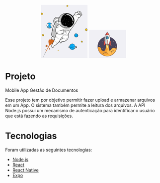 <p align="center">
  <img alt="Astronaut" src=".github/astronaut_icon.png">
  <img alt="Rocket" src=".github/rocket_icon.png">
</p>

# Projeto
Mobile App Gestão de Documentos

Esse projeto tem por objetivo permitir fazer upload e armazenar arquivos em um App. O sistema também permite a leitura dos arquivos.
A API Node.js possui um mecanismo de autenticação para identificar o usuário que está fazendo as requisições.

# Tecnologias
Foram utilizadas as seguintes tecnologias:
- [Node.js](https://nodejs.org/en)
- [React](https://reactjs.org)
- [React Native](https://reactnative.dev)
- [Expo](https://expo.io)
